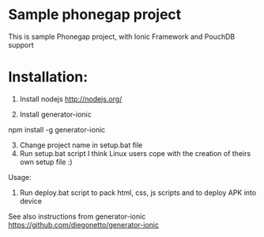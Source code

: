 Sample phonegap project
===============
This is sample Phonegap project, with Ionic Framework and PouchDB support

Installation:
===============

1. Install nodejs
http://nodejs.org/

2. Install generator-ionic

npm install -g generator-ionic

3. Change project name in setup.bat file
4. Run setup.bat script
I think Linux users cope with the creation of theirs own setup file :)

Usage:
1. Run deploy.bat script to pack html, css, js scripts and to deploy APK into device

See also instructions from generator-ionic https://github.com/diegonetto/generator-ionic 


